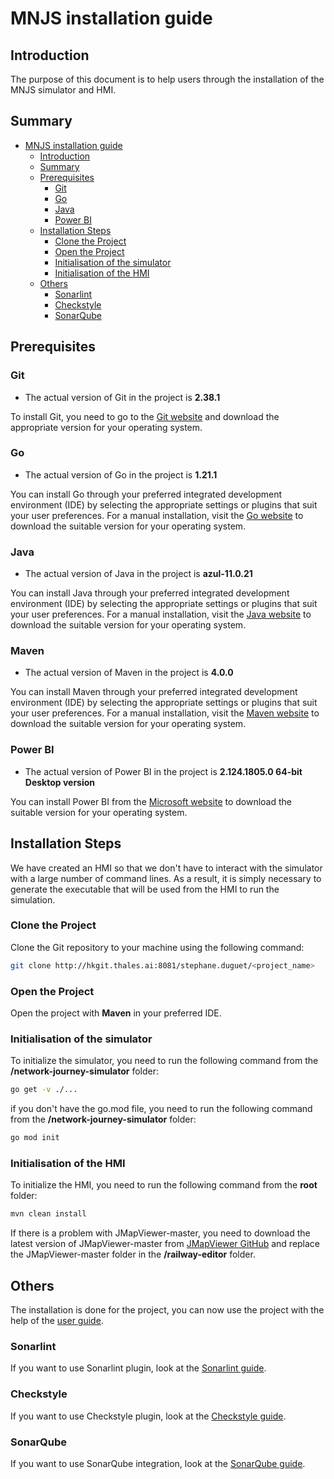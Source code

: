# MNJS installation guide

## Introduction

The purpose of this document is to help users through the installation of the MNJS simulator and
HMI.

## Summary

- [MNJS installation guide](#mnjs-installation-guide)
    - [Introduction](#introduction)
    - [Summary](#summary)
    - [Prerequisites](#prerequisites)
      - [Git](#git)
      - [Go](#go)
      - [Java](#java)
      - [Power BI](#power-bi)
    - [Installation Steps](#installation-steps)
      - [Clone the Project](#clone-the-project)
      - [Open the Project](#open-the-project)
      - [Initialisation of the simulator](#initialisation-of-the-simulator)
      - [Initialisation of the HMI](#initialisation-of-the-hmi)
    - [Others](#others)
      - [Sonarlint](#sonarlint)
      - [Checkstyle](#checkstyle)
      - [SonarQube](#sonarqube)


## Prerequisites

### Git

- The actual version of Git in the project is **2.38.1**

To install Git, you need to go to the [Git website](https://git-scm.com/downloads)
and download the appropriate version for your operating system.

### Go

- The actual version of Go in the project is **1.21.1**

You can install Go through your preferred integrated development environment
(IDE) by selecting the appropriate settings or plugins that suit your user
preferences. For a manual installation, visit the [Go website](https://go.dev/dl/)
to download the suitable version for your operating system.

### Java

- The actual version of Java in the project is **azul-11.0.21**

You can install Java through your preferred integrated development environment
(IDE) by selecting the appropriate settings or plugins that suit your user
preferences. For a manual installation, visit the [Java website](https://www.azul.com/downloads/?package=jdk#zulu)
to download the suitable version for your operating system.

### Maven

- The actual version of Maven in the project is **4.0.0**

You can install Maven through your preferred integrated development environment
(IDE) by selecting the appropriate settings or plugins that suit your user
preferences. For a manual installation, visit the [Maven website](https://maven.apache.org/download.cgi)
to download the suitable version for your operating system.

### Power BI

- The actual version of Power BI in the project is
**2.124.1805.0 64-bit Desktop version**

You can install Power BI from the [Microsoft website](https://powerbi.microsoft.com/fr-fr/desktop/)
to download the suitable version for your operating system.

## Installation Steps

We have created an HMI so that we don't have to interact with the simulator
with a large number of command lines. As a result, it is simply necessary to
generate the executable that will be used from the HMI to run the simulation.

### **Clone the Project**

Clone the Git repository to your machine using the following command:

   ```bash
   git clone http://hkgit.thales.ai:8081/stephane.duguet/<project_name>
   ```

### **Open the Project**

Open the project with **Maven** in your preferred IDE.

### **Initialisation of the simulator**

To initialize the simulator, you need to run the following command from
the **/network-journey-simulator** folder:

   ```bash
   go get -v ./...
   ```

if you don't have the go.mod file, you need to run the following command from
the **/network-journey-simulator** folder:

   ```bash
   go mod init
   ```

### **Initialisation of the HMI**

To initialize the HMI, you need to run the following command from
the **root** folder:

   ```bash
   mvn clean install
   ```

If there is a problem with JMapViewer-master, you need to download the latest
version of JMapViewer-master from [JMapViewer GitHub](https://github.com/balloob/JMapViewer)
and replace the JMapViewer-master folder in the **/railway-editor** folder.

## Others

The installation is done for the project, you can now use the project with the
help of the [user guide](user_guide_WOO_PFE.md).

### Sonarlint

If you want to use Sonarlint plugin, look at the [Sonarlint guide](sonarlint_guide_QLT_PFE_.pdf).

### Checkstyle

If you want to use Checkstyle plugin, look at the [Checkstyle guide](checkstyle_idea_guide_QLT_PFE_.pdf).

### SonarQube

If you want to use SonarQube integration, look at the [SonarQube guide](sonarqube_guide_QLT_PFE.md).